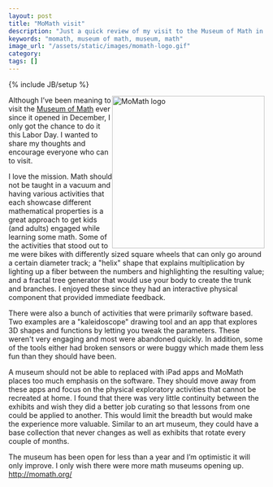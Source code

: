 ```yaml
---
layout: post
title: "MoMath visit"
description: "Just a quick review of my visit to the Museum of Math in New York."
keywords: "momath, museum of math, museum, math"
image_url: "/assets/static/images/momath-logo.gif"
category:
tags: []
---
```

{% include JB/setup %}

<img src="{{ IMG_PATH }}momath-logo.gif" alt="MoMath logo" style="float:right; width: 300px;" />

Although I’ve been meaning to visit the <a href="http://momath.org/" target="_blank">Museum of Math</a> ever since it opened in December, I only got the chance to do it this Labor Day. I wanted to share my thoughts and encourage everyone who can to visit.

I love the mission. Math should not be taught in a vacuum and having various activities that each showcase different mathematical properties is a great approach to get kids (and adults) engaged while learning some math. Some of the activities that stood out to me were bikes with differently sized square wheels that can only go around a certain diameter track; a "helix" shape that explains multiplication by lighting up a fiber between the numbers and highlighting the resulting value; and a fractal tree generator that would use your body to create the trunk and branches. I enjoyed these since they had an interactive physical component that provided immediate feedback.

There were also a bunch of activities that were primarily software based. Two examples are a "kaleidoscope" drawing tool and an app that explores 3D shapes and functions by letting you tweak the parameters. These weren't very engaging and most were abandoned quickly. In addition, some of the tools either had broken sensors or were buggy which made them less fun than they should have been.

A museum should not be able to replaced with iPad apps and MoMath places too much emphasis on the software. They should move away from these apps and focus on the physical exploratory activities that cannot be recreated at home. I found that there was very little continuity between the exhibits and wish they did a better job curating so that lessons from one could be applied to another. This would limit the breadth but would make the experience more valuable. Similar to an art museum, they could have a base collection that never changes as well as exhibits that rotate every couple of months.

The museum has been open for less than a year and I’m optimistic it will only improve. I only wish there were more math museums opening up.
http://momath.org/